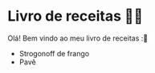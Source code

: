 # Livro de receitas :man_cook:

Olá! Bem vindo ao meu livro de receitas ::wave:

- Strogonoff de frango
- Pavê

